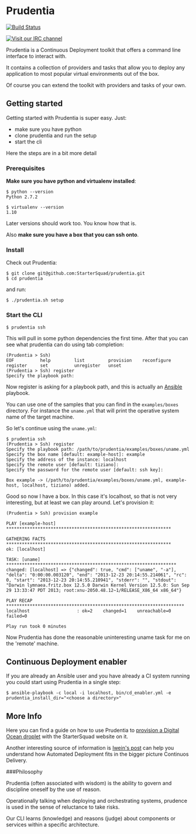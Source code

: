 Prudentia
=========
[![Build Status](https://travis-ci.org/StarterSquad/prudentia.png?branch=master)](https://travis-ci.org/StarterSquad/prudentia)

[![Visit our IRC channel](https://kiwiirc.com/buttons/irc.freenode.net/prudentia.png)](https://kiwiirc.com/client/irc.freenode.net/?nick=prudentia-|?#prudentia)

Prudentia is a Continuous Deployment toolkit that offers a command line interface to interact with.

It contains a collection of providers and tasks that allow you to deploy any application to most popular virtual
environments out of the box.

Of course you can extend the toolkit with providers and tasks of your own.

## Getting started

Getting started with Prudentia is super easy. Just:

- make sure you have python
- clone prudentia and run the setup
- start the cli

Here the steps are in a bit more detail

### Prerequisites

**Make sure you have python and virtualenv installed**:

    $ python --version
    Python 2.7.2

    $ virtualenv --version
    1.10

Later versions should work too. You know how that is.

Also **make sure you have a box that you can ssh onto**.

### Install

Check out Prudentia:

    $ git clone git@github.com:StarterSquad/prudentia.git
    $ cd prudentia

and run:

    $ ./prudentia.sh setup

### Start the CLI

    $ prudentia ssh

This will pull in some python dependencies the first time. After that you can see what prudentia can do using tab completion:

    (Prudentia > Ssh)
    EOF          help         list         provision    reconfigure  register     set          unregister   unset
    (Prudentia > Ssh) register
    Specify the playbook path:

Now register is asking for a playbook path, and this is actually an [Ansible][1] playbook.

You can use one of the samples that you can find in the `examples/boxes` directory.
For instance the `uname.yml` that will print the operative system name of the target machine.
        
So let's continue using the `uname.yml`:

    $ prudentia ssh
    (Prudentia > Ssh) register
    Specify the playbook path: /path/to/prudentia/examples/boxes/uname.yml
    Specify the box name [default: example-host]: example
    Specify the address of the instance: localhost
    Specify the remote user [default: tiziano]:
    Specify the password for the remote user [default: ssh key]:

    Box example -> (/path/to/prudentia/examples/boxes/uname.yml, example-host, localhost, tiziano) added.

Good so now I have a box. In this case it's localhost, so that is not very interesting, but at least we can play around. Let's provision it:

    (Prudentia > Ssh) provision example

    PLAY [example-host] ***************************************************************
    
    GATHERING FACTS ***************************************************************
    ok: [localhost]
    
    TASK: [uname] *****************************************************************
    changed: [localhost] => {"changed": true, "cmd": ["uname", "-a"], "delta": "0:00:00.003120", "end": "2013-12-23 20:14:55.214061", "rc": 0, "start": "2013-12-23 20:14:55.210941", "stderr": "", "stdout": "Darwin lymnaea.fritz.box 12.5.0 Darwin Kernel Version 12.5.0: Sun Sep 29 13:33:47 PDT 2013; root:xnu-2050.48.12~1/RELEASE_X86_64 x86_64"}
    
    PLAY RECAP ********************************************************************
    localhost                  : ok=2    changed=1    unreachable=0    failed=0
    
    Play run took 0 minutes

Now Prudentia has done the reasonable uninteresting uname task for me on the 'remote' machine.


## Continuous Deployment enabler

If you are already an Ansible user and you have already a CI system running you could start using Prudentia in a single step:
 
    $ ansible-playbook -c local -i localhost, bin/cd_enabler.yml -e prudentia_install_dir="<choose a directory>"


## More Info

Here you can find a guide on how to use Prudentia to [provision a Digital Ocean droplet](http://www.startersquad.com/blog/simple-deployments-with-prudentia/) 
with the StarterSquad website on it.

Another interesting source of information is [Iwein's post](http://www.startersquad.com/blog/getting-ready-for-continuous-delivery/) can help you understand how Automated Deployment fits in the bigger picture Continuos Delivery. 

###Philosophy

Prudentia (often associated with wisdom) is the ability to govern and discipline oneself by the use of reason.

Operationally talking when deploying and orchestrating systems, prudence is used in the sense of reluctance to take risks.

Our CLI learns (knowledge) and reasons (judge) about components or services within a specific architecture.

[1]: https://github.com/ansible/ansible "Ansible"
